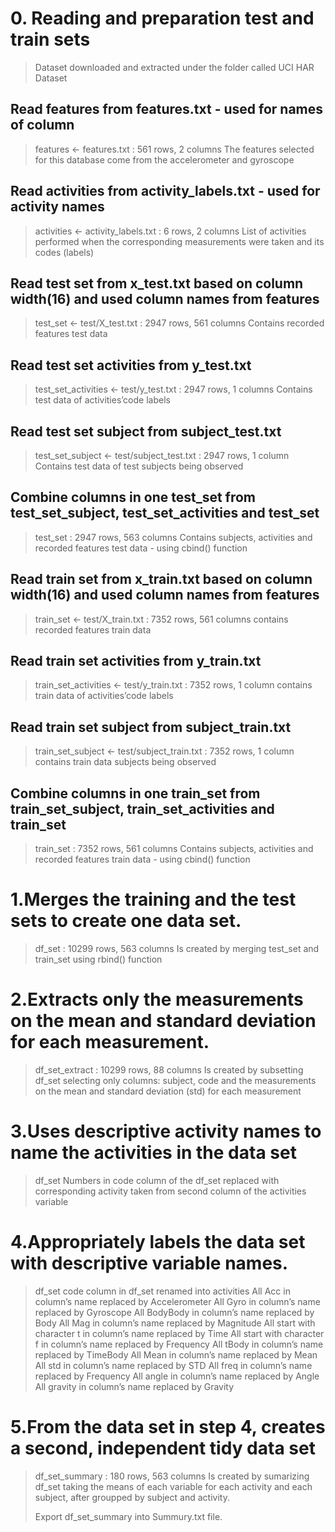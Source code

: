 # 0. Reading and preparation test and train sets
>Dataset downloaded and extracted under the folder called UCI HAR Dataset

## Read features from features.txt - used for names of column
>features <- features.txt : 561 rows, 2 columns
>The features selected for this database come from the accelerometer and gyroscope

## Read activities from activity_labels.txt - used for activity names
>activities <- activity_labels.txt : 6 rows, 2 columns
>List of activities performed when the corresponding measurements were taken and its codes (labels)

## Read test set from x_test.txt based on column width(16) and used column names from features
>test_set <- test/X_test.txt : 2947 rows, 561 columns
>Contains recorded features test data

## Read test set activities from y_test.txt 
>test_set_activities <- test/y_test.txt : 2947 rows, 1 columns
>Contains test data of activities’code labels

## Read test set subject from subject_test.txt 
>test_set_subject <- test/subject_test.txt : 2947 rows, 1 column
>Contains test data of test subjects being observed

## Combine columns in one test_set from test_set_subject, test_set_activities and test_set
>test_set : 2947 rows, 563 columns
>Contains subjects, activities and recorded features test data - using cbind() function

## Read train set from x_train.txt based on column width(16) and used column names from features
>train_set <- test/X_train.txt : 7352 rows, 561 columns
>contains recorded features train data

## Read train set activities from y_train.txt 
>train_set_activities <- test/y_train.txt : 7352 rows, 1 column
>contains train data of activities’code labels

## Read train set subject from subject_train.txt 
>train_set_subject <- test/subject_train.txt : 7352 rows, 1 column
>contains train data subjects being observed

## Combine columns in one train_set from train_set_subject, train_set_activities and train_set
>train_set : 7352 rows, 561 columns
>Contains subjects, activities and recorded features train data - using cbind() function


# 1.Merges the training and the test sets to create one data set.
>df_set : 10299 rows, 563 columns 
>Is created by merging test_set and train_set using rbind() function

# 2.Extracts only the measurements on the mean and standard deviation for each measurement. 
>df_set_extract : 10299 rows, 88 columns 
>Is created by subsetting df_set selecting only columns: subject, code and the measurements on the mean and standard deviation (std) for each measurement

# 3.Uses descriptive activity names to name the activities in the data set
>df_set 
>Numbers in code column of the df_set replaced with corresponding activity taken from second column of the activities variable

# 4.Appropriately labels the data set with descriptive variable names. 
>df_set
>code column in df_set renamed into activities
>All Acc in column’s name replaced by Accelerometer
>All Gyro in column’s name replaced by Gyroscope
>All BodyBody in column’s name replaced by Body
>All Mag in column’s name replaced by Magnitude
>All start with character t in column’s name replaced by Time
>All start with character f in column’s name replaced by Frequency
>All tBody in column’s name replaced by TimeBody
>All Mean in column’s name replaced by Mean
>All std in column’s name replaced by STD
>All freq in column’s name replaced by Frequency
>All angle in column’s name replaced by Angle
>All gravity in column’s name replaced by Gravity

# 5.From the data set in step 4, creates a second, independent tidy data set 
>df_set_summary : 180 rows, 563 columns
>Is created by sumarizing df_set taking the means of each variable for each activity and each subject, after groupped by subject and activity.
>
>Export df_set_summary into Summury.txt file.
